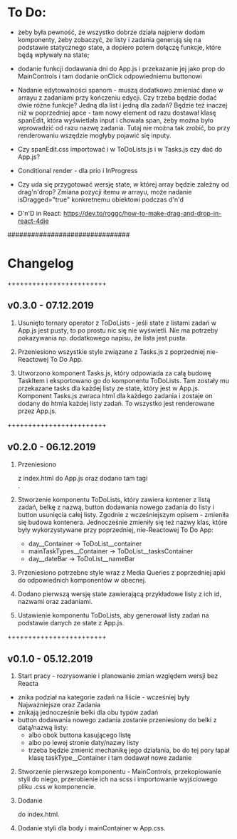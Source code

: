 # To Do:

- żeby była pewność, że wszystko dobrze działa najpierw dodam komponenty, żeby zobaczyć, że listy i zadania generują się na podstawie statycznego state, a dopiero potem dołączę funkcje, które będą wpływały na state;

- dodanie funkcji dodawania dni do App.js i przekazanie jej jako prop do MainControls i tam dodanie onClick odpowiedniemu buttonowi

- Nadanie edytowalności spanom - muszą dodatkowo zmieniać dane w arrayu z zadaniami przy kończeniu edycji. Czy trzeba będzie dodać dwie różne funkcje? Jedną dla list i jedną dla zadań?
Będzie też inaczej niż w poprzedniej apce - tam nowy element od razu dostawał klasę spanEdit, która wyświetlała input i chowała span, żeby można było wprowadzić od razu nazwę zadania. Tutaj nie można tak zrobić, bo przy renderowaniu wszędzie mogłyby pojawić się inputy.

- Czy spanEdit.css importować i w ToDoLists.js i w Tasks.js czy dać do App.js?

- Conditional render - dla prio i InProgress

- Czy uda się przygotować wersję state, w której array będzie zależny od drag'n'drop? Zmiana pozycji itemu w arrayu, może nadanie isDragged="true" konkretnemu obiektowi podczas d'n'd

- D'n'D in React:
https://dev.to/roggc/how-to-make-drag-and-drop-in-react-4dje


###############################

# Changelog

++++++++++++++++++++++++

## v0.3.0 - 07.12.2019

1. Usunięto ternary operator z ToDoLists - jeśli state z listami zadań w App.js jest pusty, to po prostu nic się nie wyświetli. Nie ma potrzeby pokazywania np. dodatkowego napisu, że lista jest pusta.

2. Przeniesiono wszystkie style związane z Tasks.js z poprzedniej nie-Reactowej To Do App.

3. Utworzono komponent Tasks.js, który odpowiada za całą budowę TaskItem i eksportowano go do komponentu ToDoLists. Tam zostały mu przekazane tasks dla każdej listy ze state, który jest w App.js. Komponent Tasks.js zwraca html dla każdego zadania i zostaje on dodany do htmla każdej listy zadań. To wszystko jest renderowane przez App.js. 

++++++++++++++++++++++++

## v0.2.0 - 06.12.2019

1. Przeniesiono <div className="mainContainer"> z index.html do App.js oraz dodano tam tagi <main></main>.

2. Stworzenie komponentu ToDoLists, który zawiera kontener z listą zadań, belkę z nazwą, button dodawania nowego zadania do listy i button usunięcia całej listy. Zgodnie z wcześniejszym opisem - zmieniła się budowa kontenera. Jednocześnie zmieniły się też nazwy klas, które były wykorzystywane przy poprzedniej, nie-Reactowej To Do App:
    - day__Container -> ToDoList__container
    - mainTaskTypes__Container -> ToDoList__tasksContainer
    - day__dateBar -> ToDoList__nameBar

3. Przeniesiono potrzebne style wraz z Media Queries z poprzedniej apki do odpowiednich komponentów w obecnej.

4. Dodano pierwszą wersję state zawierającą przykładowe listy z ich id, nazwami oraz zadaniami.

5. Ustawienie komponentu ToDoLists, aby generował listy zadań na podstawie danych ze state z App.js.

++++++++++++++++++++++++

## v0.1.0 - 05.12.2019

1. Start pracy - rozrysowanie i planowanie zmian względem wersji bez Reacta
 - znika podział na kategorie zadań na liście - wcześniej były Najważniejsze oraz Zadania
 - znikają jednocześnie belki dla obu typów zadań
 - button dodawania nowego zadania zostanie przeniesiony do belki z datą/nazwą listy:
    - albo obok buttona kasującego listę
    - albo po lewej stronie daty/nazwy listy
    - trzeba będzie zmienić mechanikę jego działania, bo do tej pory łapał klasę taskType__Container i tam dodawał nowe zadanie

2. Stworzenie pierwszego komponentu - MainControls, przekopiowanie styli do niego, przerobienie ich na scss i importowanie wyjściowego pliku .css w komponencie.

3. Dodanie <div id="mainContainer"></div> do index.html.

4. Dodanie styli dla body i mainContainer w App.css.